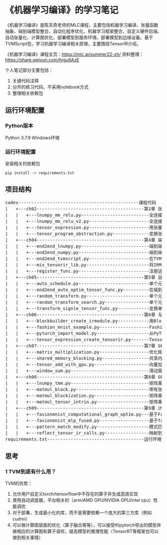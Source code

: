 # 《机器学习编译》的学习笔记

《机器学习编译》是陈天奇老师的MLC课程，主要包括机器学习编译、张量函数抽象、端到端模型整合、自动化程序优化、机器学习框架整合、自定义硬件后端、自动张量化、计算图优化、部署模型到服务环境、部署模型到边缘设备。基于TVMScript包，学习机器学习编译相关原理，主要围绕TensorIR介绍。

《机器学习编译》课程主页：https://mlc.ai/summer22-zh/
资料整理：https://share.weiyun.com/hrgu6AzE

个人笔记部分主要包括：
1. 关键代码注释
2. 分开的练习代码，不采用notebook方式
3. 整理相关依赖包

## 运行环境配置
### Python版本
Python 3.7.9 Windows环境

### 运行环境配置
安装相关的依赖包
```shell
pip install -r requirements.txt
```

## 项目结构
<pre>
codes----------------------------------------------课程代码
|   +---ch02-----------------------------------------第2章 张量程序抽象
|   |   +---lnumpy_mm_relu.py--------------------------全连接层的张量函数
|   |   +---lnumpy_mm_relu_v2.py-----------------------全连接层的张量函数V2
|   |   +---tensor_expression.py-----------------------用张量表达式生成TensorIR
|   |   +---tensor_program_abstraction.py--------------变换张量函数
|   +---ch04-----------------------------------------第4章 端到端模型整合
|   |   +---end2end_lnumpy.py--------------------------端到端模型的底层Numpy实现
|   |   +---end2end_numpy.py---------------------------端到端模型的numpy实现
|   |   +---end2end_tvmscript.py-----------------------在TVMScript中构建端到端IRModule
|   |   +---mix_tensorir_lib.py------------------------将IRModule和运行时注册的函数混合执行
|   |   +---register_func.py---------------------------注册运行时函数
|   +---ch05-----------------------------------------第5章 自动化程序优化
|   |   +---auto_schedule.py---------------------------单个元张量函数的自动调度
|   |   +---end2end_auto_optim_tensor_func.py----------在端到端模型中使用自动搜索和自动调优
|   |   +---random_transform.py------------------------单个元张量函数的随机调度变换
|   |   +---random_transform_search.py-----------------单个元张量函数的随机变换搜索
|   |   +---transform_signle_tensor_func.py------------变换单个元张量函数
|   +---ch06-----------------------------------------第6章 与机器学习框架的整合
|   |   +---blockbuilder_create_irmodule.py------------用BlockBuilder创建IRModule
|   |   +---fashion_mnist_example.py-------------------FashionMNIST例子
|   |   +---pytorch_import_model.py--------------------从PyTorch导入模型转成IRModule
|   |   +---tensor_expression_create_tensorir.py-------Tensor表达式创建TensorIR
|   +---ch07-----------------------------------------第7章 GPU 硬件加速 1
|   |   +---matrix_multiplication.py-------------------优化矩阵乘法
|   |   +---shared_memory_blocking.py------------------共享内存块
|   |   +---tensor_add_with_gpu.py---------------------向量加法的GPU加速
|   |   +---window_sum.py------------------------------滑动窗口求和(Window Sum Example)
|   +---ch08-----------------------------------------第8章 GPU 硬件加速 2
|   |   +---lnumpy_tmm.py------------------------------矩阵乘法
|   |   +---matmul_block.py----------------------------带有张量化计算的block
|   |   +---matmul_blockization.py---------------------矩阵乘法的Blockization
|   |   +---matmul_tensor_intrin.py--------------------矩阵乘法的张量化
|   +---ch09-----------------------------------------第9章 计算图优化：算子融合和内存优化
|   |   +---fasionmnist_computational_graph_optim.py---基于Fasionmnist数据集的计算图优化
|   |   +---fasionmnist_mlp_fused.py-------------------基于fasionmnist融合Linear和ReLU算子
|   |   +---pattern_match_modify.py--------------------模式匹配和改写（访问者模式）
|   |   +---reflect_tensor_ir_calls.py-----------------映射到TensorIR Calls
requirements.txt-------------------------------------运行环境依赖包
</pre>

## 思考

### 1 TVM到底有什么用？
TVM的优势：  
1. 允许用户自定义torch/tensorflow中不存在的算子并生成高效实现
2. 使用自动调度器，平台相关的（arm/AMD GPU/NVIDIA GPU/intel cpu）性能调优
3. 对于部署，生成最小化的库，而不是需要依赖一个庞大的第三方库（例如cudnn）
4. 可以做计算图层面的优化（算子融合等等），可以接受tf/pytorch导出的模型并做相应的计算图和算子调优，提高模型的推理性能（TensorRT等框架也可以做到相关事情）